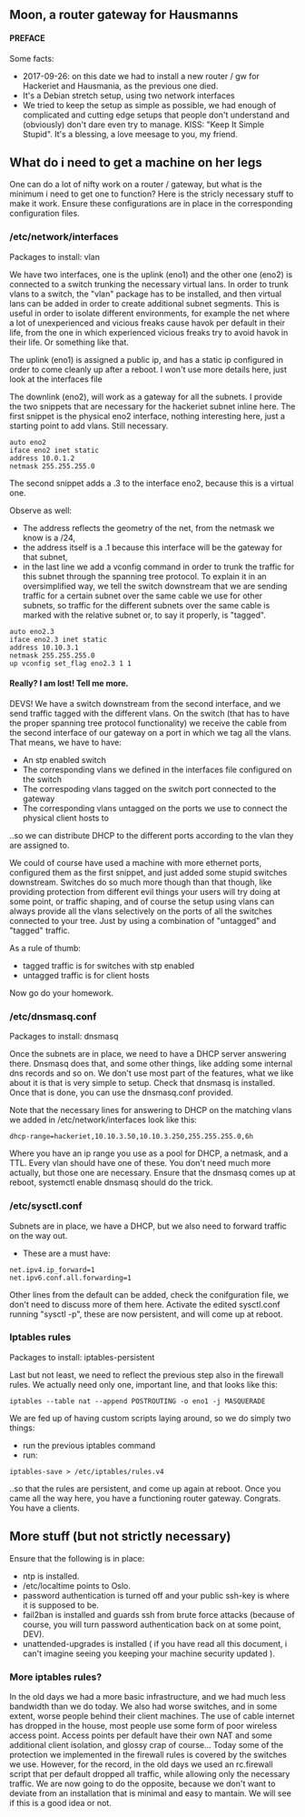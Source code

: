 ## Moon, a router gateway for Hausmanns

#### PREFACE
Some facts:

* 2017-09-26: on this date we had to install a new router / gw for Hackeriet and Hausmania, as the previous one died.
* It's a Debian stretch setup, using two network interfaces
* We tried to keep the setup as simple as possible, we had enough of complicated and cutting edge setups that people don't understand and
(obviously) don't dare even try to manage. KISS: "Keep It Simple Stupid". It's a blessing, a love meesage to you, my friend.

## What do i need to get a machine on her legs

One can do a lot of nifty work on a router / gateway, but what is the minimum i need to get one to function?
Here is the stricly necessary stuff to make it work. Ensure these configurations are in place in the corresponding configuration files.

### /etc/network/interfaces

Packages to install: vlan

We have two interfaces, one is the uplink (eno1) and the other one (eno2) is connected to a switch trunking the necessary virtual lans.
In order to trunk vlans to a switch, the "vlan" package has to be installed, and then virtual lans can be added in order to create additional
subnet segments. This is useful in order to isolate different environments, for example the net where a lot of unexperienced and vicious freaks
cause havok per default in their life, from the one in which experienced vicious freaks try to avoid havok in their life. Or something like that.

The uplink (eno1) is assigned a public ip, and has a static ip configured in order to come cleanly up after a reboot. I won't use more
details here, just look at the interfaces file

The downlink (eno2), will work as a gateway for all the subnets. I provide the two snippets that are necessary for the hackeriet subnet inline here.
The first snippet is the physical eno2 interface, nothing interesting here, just a starting point to add vlans. Still necessary.

```
auto eno2
iface eno2 inet static
address 10.0.1.2
netmask 255.255.255.0
```

The second snippet adds a .3 to the interface eno2, because this is a virtual one.

Observe as well:

* The address reflects the geometry of the net, from the netmask we know is a /24,
* the address itself is a .1 because this interface will be the gateway for that subnet,
* in the last line we add a vconfig command in order to trunk the traffic for this subnet
through the spanning tree protocol. To explain it in an oversimplified way, we tell the switch
downstream that we are sending traffic for a certain subnet over the same cable we use for
other subnets, so traffic for the different subnets over the same cable is marked with the
relative subnet or, to say it properly, is "tagged".

```
auto eno2.3
iface eno2.3 inet static
address 10.10.3.1
netmask 255.255.255.0
up vconfig set_flag eno2.3 1 1
```

#### Really? I am lost! Tell me more.

DEVS! We have a switch downstream from the second interface, and we send traffic tagged with the different vlans.
On the switch (that has to have the proper spanning tree protocol functionality) we receive the cable from the second interface of
our gateway on a port in which we tag all the vlans. That means, we have to have:

* An stp enabled switch
* The corresponding vlans we defined in the interfaces file configured on the switch
* The correspoding vlans tagged on the switch port connected to the gateway
* The corresponding vlans untagged on the ports we use to connect the physical client hosts to

..so we can distribute DHCP to the different ports according to the vlan they are assigned to.

We could of course have used a machine with more ethernet ports, configured them as the first snippet,
and just added some stupid switches downstream. Switches do so much more though than that though, like providing
protection from different evil things your users will try doing at some point, or traffic shaping, and of course the setup
using vlans can always provide all the vlans selectively on the ports of all the switches connected to your tree.
Just by using a combination of "untagged" and "tagged" traffic.

As a rule of thumb:

* tagged traffic is for switches with stp enabled
* untagged traffic is for client hosts

Now go do your homework.

###  /etc/dnsmasq.conf

Packages to install: dnsmasq

Once the subnets are in place, we need to have a DHCP server answering there.
Dnsmasq does that, and some other things, like adding some internal dns records and so on.
We don't use most part of the features, what we like about it is that is very simple to setup.
Check that dnsmasq is installed. Once that is done, you can use the dnsmasq.conf provided.

Note that the necessary lines for answering to DHCP on the matching vlans we added in /etc/network/interfaces
look like this:

```
dhcp-range=hackeriet,10.10.3.50,10.10.3.250,255.255.255.0,6h
```

Where you have an ip range you use as a pool for DHCP, a netmask, and a TTL.
Every vlan should have one of these.
You don't need much more actually, but those one are necessary.
Ensure that the dnsmasq comes up at reboot, systemctl enable dnsmasq should do the trick.

###  /etc/sysctl.conf
Subnets are in place, we have a DHCP, but we also need to forward traffic on the way out.

* These are a must have:

```
net.ipv4.ip_forward=1
net.ipv6.conf.all.forwarding=1
```

Other lines from the default can be added, check the conifguration file, we don't need to discuss more of them here.
Activate the edited sysctl.conf running "sysctl -p", these are now persistent, and will come up at reboot.

### Iptables rules

Packages to install: iptables-persistent

Last but not least, we need to reflect the previous step also in the firewall rules.
We actually need only one, important line, and that looks like this:

```
iptables --table nat --append POSTROUTING -o eno1 -j MASQUERADE
```

We are fed up of having custom scripts laying around, so we do simply two things:

* run the previous iptables command
* run:

```
iptables-save > /etc/iptables/rules.v4
```

..so that the rules are persistent, and come up again at reboot.
Once you came all the way here, you have a functioning router gateway. Congrats. You have a clients.

## More stuff (but not strictly necessary)

Ensure that the following is in place:

* ntp is installed.
* /etc/localtime points to Oslo.
* password authentication is turned off and your public ssh-key is where it is supposed to be.
* fail2ban is installed and guards ssh from brute force attacks (because of course, you will turn password authentication back on at some point, DEV).
* unattended-upgrades is installed ( if you have read all this document, i can't imagine seeing you keeping your machine security updated ).

### More iptables rules?

In the old days we had a more basic infrastructure, and we had much less bandwidth than we do today. We also had worse switches, and in some extent,
worse people behind their client machines. The use of cable internet has dropped in the house, most people use some form of poor wireless access point.
Access points per default have their own NAT and some additional client isolation, and glossy crap of course...
Today some of the protection we implemented in the firewall rules is covered by the switches we use.
However, for the record, in the old days we used an rc.firewall script that per default dropped all traffic, while allowing only the necessary traffic.
We are now going to do the opposite, because we don't want to deviate from an installation that is minimal and easy to mantain.
We will see if this is a good idea or not.

